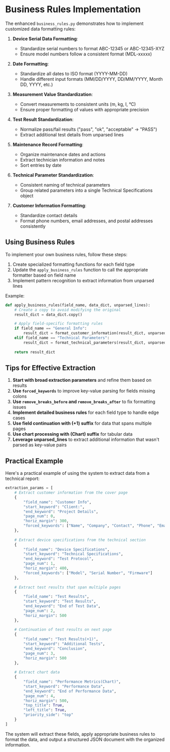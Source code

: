 # Business Rules Implementation

The enhanced `business_rules.py` demonstrates how to implement customized data formatting rules:

1. **Device Serial Data Formatting**:
   - Standardize serial numbers to format ABC-12345 or ABC-12345-XYZ
   - Ensure model numbers follow a consistent format (MDL-xxxxx)

2. **Date Formatting**:
   - Standardize all dates to ISO format (YYYY-MM-DD)
   - Handle different input formats (MM/DD/YYYY, DD/MM/YYYY, Month DD, YYYY, etc.)

3. **Measurement Value Standardization**:
   - Convert measurements to consistent units (m, kg, l, °C)
   - Ensure proper formatting of values with appropriate precision

4. **Test Result Standardization**:
   - Normalize pass/fail results ("pass", "ok", "acceptable" → "PASS")
   - Extract additional test details from unparsed lines

5. **Maintenance Record Formatting**:
   - Organize maintenance dates and actions
   - Extract technician information and notes
   - Sort entries by date

6. **Technical Parameter Standardization**:
   - Consistent naming of technical parameters
   - Group related parameters into a single Technical Specifications object

7. **Customer Information Formatting**:
   - Standardize contact details
   - Format phone numbers, email addresses, and postal addresses consistently

## Using Business Rules

To implement your own business rules, follow these steps:

1. Create specialized formatting functions for each field type
2. Update the `apply_business_rules` function to call the appropriate formatter based on field name
3. Implement pattern recognition to extract information from unparsed lines

Example:

```python
def apply_business_rules(field_name, data_dict, unparsed_lines):
    # Create a copy to avoid modifying the original
    result_dict = data_dict.copy()

    # Apply field-specific formatting rules
    if field_name == "General Info":
        result_dict = format_customer_information(result_dict, unparsed_lines)
    elif field_name == "Technical Parameters":
        result_dict = format_technical_parameters(result_dict, unparsed_lines)
    
    return result_dict
```

## Tips for Effective Extraction

1. **Start with broad extraction parameters** and refine them based on results
2. **Use `forced_keywords`** to improve key-value parsing for fields missing colons
3. **Use `remove_breaks_before` and `remove_breaks_after`** to fix formatting issues
4. **Implement detailed business rules** for each field type to handle edge cases
5. **Use field continuation with (+1) suffix** for data that spans multiple pages
6. **Use chart processing with (Chart) suffix** for tabular data
7. **Leverage unparsed_lines** to extract additional information that wasn't parsed as key-value pairs

## Practical Example

Here's a practical example of using the system to extract data from a technical report:

```python
extraction_params = [
    # Extract customer information from the cover page
    {
        "field_name": "Customer Info",
        "start_keyword": "Client:",
        "end_keyword": "Project Details",
        "page_num": 0,
        "horiz_margin": 300,
        "forced_keywords": ["Name", "Company", "Contact", "Phone", "Email"]
    },
    
    # Extract device specifications from the technical section
    {
        "field_name": "Device Specifications",
        "start_keyword": "Technical Specifications",
        "end_keyword": "Test Protocol",
        "page_num": 1,
        "horiz_margin": 400,
        "forced_keywords": ["Model", "Serial Number", "Firmware"]
    },
    
    # Extract test results that span multiple pages
    {
        "field_name": "Test Results",
        "start_keyword": "Test Results",
        "end_keyword": "End of Test Data",
        "page_num": 2,
        "horiz_margin": 500
    },
    
    # Continuation of test results on next page
    {
        "field_name": "Test Results(+1)",
        "start_keyword": "Additional Tests",
        "end_keyword": "Conclusion",
        "page_num": 3,
        "horiz_margin": 500
    },
    
    # Extract chart data
    {
        "field_name": "Performance Metrics(Chart)",
        "start_keyword": "Performance Data",
        "end_keyword": "End of Performance Data",
        "page_num": 4,
        "horiz_margin": 500,
        "top_title": True,
        "left_title": True,
        "priority_side": "top"
    }
]
```

The system will extract these fields, apply appropriate business rules to format the data, and output a structured JSON document with the organized information.